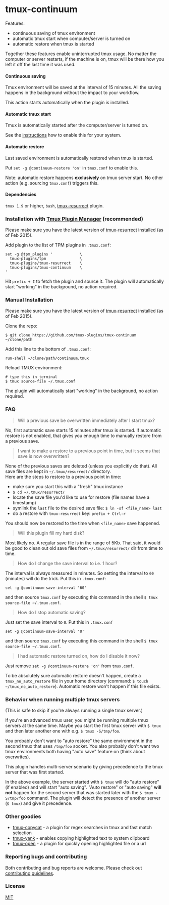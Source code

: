 # tmux-continuum

Features:

- continuous saving of tmux environment
- automatic tmux start when computer/server is turned on
- automatic restore when tmux is started

Together these features enable uninterrupted tmux usage. No matter the computer
or server restarts, if the machine is on, tmux will be there how you left it off
the last time it was used.

#### Continuous saving

Tmux environment will be saved at the interval of 15 minutes. All the saving
happens in the background without the impact to your workflow.

This action starts automatically when the plugin is installed.

#### Automatic tmux start

Tmux is automatically started after the computer/server is turned on.

See the [instructions](scripts/handle_tmux_automatic_start/README.md) how to
enable this for your system.

#### Automatic restore

Last saved environment is automatically restored when tmux is started.

Put `set -g @continuum-restore 'on'` in `tmux.conf` to enable this.

Note: automatic restore happens **exclusively** on tmux server start. No other
action (e.g. sourcing `tmux.conf`) triggers this.

#### Dependencies

`tmux 1.9` or higher, `bash`,
[tmux-resurrect](https://github.com/tmux-plugins/tmux-resurrect) plugin.

### Installation with [Tmux Plugin Manager](https://github.com/tmux-plugins/tpm) (recommended)

Please make sure you have the latest version of
[tmux-resurrect](https://github.com/tmux-plugins/tmux-resurrect) installed (as
of Feb 2015).

Add plugin to the list of TPM plugins in `.tmux.conf`:

    set -g @tpm_plugins '            \
      tmux-plugins/tpm               \
      tmux-plugins/tmux-resurrect    \
      tmux-plugins/tmux-continuum    \
    '

Hit `prefix + I` to fetch the plugin and source it. The plugin will
automatically start "working" in the background, no action required.

### Manual Installation

Please make sure you have the latest version of
[tmux-resurrect](https://github.com/tmux-plugins/tmux-resurrect) installed (as
of Feb 2015).

Clone the repo:

    $ git clone https://github.com/tmux-plugins/tmux-continuum ~/clone/path

Add this line to the bottom of `.tmux.conf`:

    run-shell ~/clone/path/continuum.tmux

Reload TMUX environment:

    # type this in terminal
    $ tmux source-file ~/.tmux.conf

The plugin will automatically start "working" in the background, no action
required.

### FAQ

> Will a previous save be overwritten immediately after I start tmux?

No, first automatic save starts 15 minutes after tmux is started. If automatic
restore is not enabled, that gives you enough time to manually restore from a
previous save.

> I want to make a restore to a previous point in time, but it seems that save
is now overwritten?

None of the previous saves are deleted (unless you explicitly do that). All save
files are kept in `~/.tmux/resurrect/` directory.<br/>
Here are the steps to restore to a previous point in time:

- make sure you start this with a "fresh" tmux instance
- `$ cd ~/.tmux/resurrect/`
- locate the save file you'd like to use for restore (file names have a timestamp)
- symlink the `last` file to the desired save file: `$ ln -sf <file_name> last`
- do a restore with `tmux-resurrect` key: `prefix + Ctrl-r`

You should now be restored to the time when `<file_name>` save happened.

> Will this plugin fill my hard disk?

Most likely no. A regular save file is in the range of 5Kb. That said, it
would be good to clean out old save files from `~/.tmux/resurrect/` dir from
time to time.

> How do I change the save interval to i.e. 1 hour?

The interval is always measured in minutes. So setting the interval to `60`
(minutes) will do the trick. Put this in `.tmux.conf`:

    set -g @continuum-save-interval '60'

and then source `tmux.conf` by executing this command in the shell
`$ tmux source-file ~/.tmux.conf`.

> How do I stop automatic saving?

Just set the save interval to `0`. Put this in `.tmux.conf`

    set -g @continuum-save-interval '0'

and then source `tmux.conf` by executing this command in the shell
`$ tmux source-file ~/.tmux.conf`.

> I had automatic restore turned on, how do I disable it now?

Just remove `set -g @continuum-restore 'on'` from `tmux.conf`.

To be absolutely sure automatic restore doesn't happen, create a
`tmux_no_auto_restore` file in your home directory (command:
`$ touch ~/tmux_no_auto_restore`). Automatic restore won't happen if this file
exists.

### Behavior when running multiple tmux servers

(This is safe to skip if you're always running a single tmux server.)

If you're an advanced tmux user, you might be running multiple tmux servers at
the same time. Maybe you start the first tmux server with `$ tmux` and then
later another one with e.g. `$ tmux -S/tmp/foo`.

You probably don't want to "auto restore" the same environment in the second
tmux that uses `/tmp/foo` socket. You also probably don't want two tmux
environments both having "auto save" feature on (think about overwrites).

This plugin handles multi-server scenario by giving precedence to the tmux
server that was first started.

In the above example, the server started with `$ tmux` will do "auto
restore" (if enabled) and will start "auto saving".
"Auto restore" or "auto saving" **will not** happen for the second server that
was started later with the `$ tmux -S/tmp/foo` command. The plugin will
detect the presence of another server (`$ tmux`) and give it precedence.

### Other goodies

- [tmux-copycat](https://github.com/tmux-plugins/tmux-copycat) - a plugin for
  regex searches in tmux and fast match selection
- [tmux-yank](https://github.com/tmux-plugins/tmux-yank) - enables copying
  highlighted text to system clipboard
- [tmux-open](https://github.com/tmux-plugins/tmux-open) - a plugin for quickly
  opening highlighted file or a url

### Reporting bugs and contributing

Both contributing and bug reports are welcome. Please check out
[contributing guidelines](CONTRIBUTING.md).

### License
[MIT](LICENSE.md)
